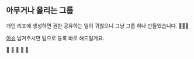 ## 아무거나 올리는 그룹

개인 리포에 생성하면 권한 공유하는 일이 귀찮으니 그냥 그룹 하나 만들었습니다. 🙈🙈🙈

[이슈](https://github.com/amugeona/amugeona.github.io/issues/new) 남겨주시면 팀으로 등록 바로 해드릴게요.

👾 👾 👾 👾 👾
